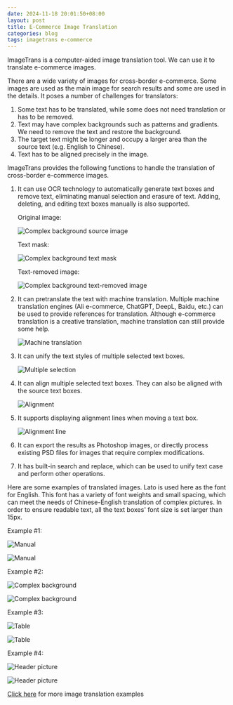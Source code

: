 ```yaml
---
date: 2024-11-18 20:01:50+08:00
layout: post
title: E-Commerce Image Translation
categories: blog
tags: imagetrans e-commerce
---
```


ImageTrans is a computer-aided image translation tool. We can use it to translate e-commerce images.

There are a wide variety of images for cross-border e-commerce. Some images are used as the main image for search results and some are used in the details. It poses a number of challenges for translators:

1. Some text has to be translated, while some does not need translation or has to be removed.
2. Text may have complex backgrounds such as patterns and gradients. We need to remove the text and restore the background.
3. The target text might be longer and occupy a larger area than the source text (e.g. English to Chinese).
4. Text has to be aligned precisely in the image.


ImageTrans provides the following functions to handle the translation of cross-border e-commerce images.

1. It can use OCR technology to automatically generate text boxes and remove text, eliminating manual selection and erasure of text. Adding, deleting, and editing text boxes manually is also supported.

   Original image:

   ![Complex background source image](/gallery/projects/e-commerce/complex-background.webp)

   Text mask:

   ![Complex background text mask](/album/e-commerce/complex-background.jpg-mask.png)

   Text-removed image:

   ![Complex background text-removed image](/album/e-commerce/complex-background.jpg-text-removed.jpg)
2. It can pretranslate the text with machine translation. Multiple machine translation engines (Ali e-commerce, ChatGPT, DeepL, Baidu, etc.) can be used to provide references for translation. Although e-commerce translation is a creative translation, machine translation can still provide some help.

   ![Machine translation](/album/e-commerce/machine-translation.jpg)

3. It can unify the text styles of multiple selected text boxes.

   ![Multiple selection](/album/e-commerce/multiple-selection.jpg)


4. It can align multiple selected text boxes. They can also be aligned with the source text boxes.

   ![Alignment](/album/e-commerce/alignment.jpg)

5. It supports displaying alignment lines when moving a text box.

   ![Alignment line](/album/e-commerce/alignment-line.jpg)
   
6. It can export the results as Photoshop images, or directly process existing PSD files for images that require complex modifications.
7. It has built-in search and replace, which can be used to unify text case and perform other operations.

Here are some examples of translated images. Lato is used here as the font for English. This font has a variety of font weights and small spacing, which can meet the needs of Chinese-English translation of complex pictures. In order to ensure readable text, all the text boxes' font size is set larger than 15px.

Example #1:

![Manual](/gallery/projects/e-commerce/manual.webp)

![Manual](/gallery/projects/e-commerce/out/manual.webp)

Example #2:

![Complex background](/gallery/projects/e-commerce/complex-background.webp)

![Complex background](/gallery/projects/e-commerce/out/complex-background.webp)


Example #3:

![Table](/gallery/projects/e-commerce/table.webp)

![Table](/gallery/projects/e-commerce/out/table.webp)


Example #4:

![Header picture](/gallery/projects/e-commerce/overview.webp)

![Header picture](/gallery/projects/e-commerce/out/overview.webp)


[Click here](https://www.basiccat.org/gallery/) for more image translation examples
